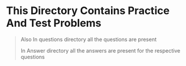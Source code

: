 # This Directory Contains Practice And Test Problems 

> Also In questions directory all the questions are present 
> 
>  In Answer directory all the answers are present for the respective questions